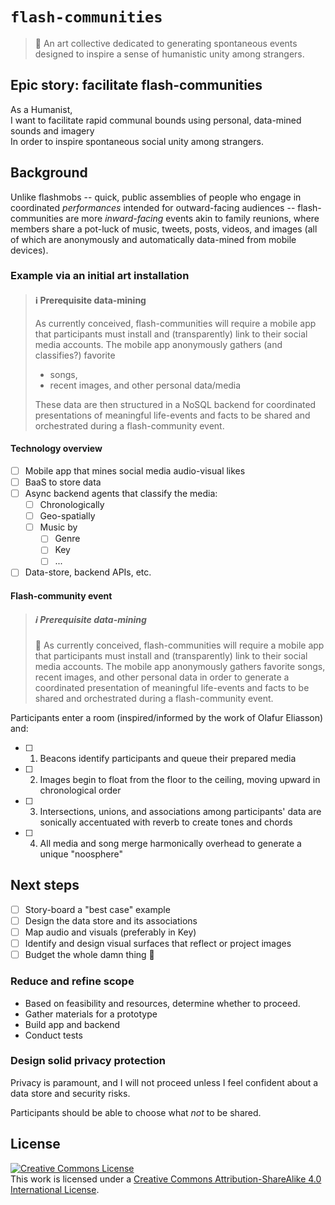 # `flash-communities`
> :children_crossing: An art collective dedicated to generating spontaneous events designed to inspire a sense of humanistic unity among strangers.

## Epic story: facilitate flash-communities

As a Humanist,<br>
I want to facilitate rapid communal bounds using personal, data-mined sounds and imagery<br>
In order to inspire spontaneous social unity among strangers.<br>

## Background

Unlike flashmobs -- quick, public assemblies of people who engage in coordinated _performances_ intended for outward-facing audiences -- flash-communities are more _inward-facing_ events akin to family reunions, where members share a pot-luck of music, tweets, posts, videos, and images (all of which are anonymously and automatically data-mined from mobile devices).

### Example via an initial art installation

> #### :information_source: Prerequisite data-mining
>
> As currently conceived, flash-communities will require a mobile app that participants must install and (transparently) link to their social media accounts. The mobile app anonymously gathers (and classifies?) favorite
> * songs,
> * recent images, and
> other personal data/media
>
> These data are then structured in a NoSQL backend for coordinated presentations of meaningful life-events and facts to be shared and orchestrated during a flash-community event.

#### Technology overview

- [ ] Mobile app that mines social media audio-visual likes
- [ ] BaaS to store data
- [ ] Async backend agents that classify the media:
   - [ ] Chronologically
   - [ ] Geo-spatially
   - [ ] Music by
      - [ ] Genre
      - [ ] Key
      - [ ] ...
- [ ] Data-store, backend APIs, etc.

#### Flash-community event

> ##### :information_source: Prerequisite data-mining
>
> :iphone: As currently conceived, flash-communities will require a mobile app that participants must install and (transparently) link to their social media accounts. The mobile app anonymously gathers favorite songs, recent images, and other personal data in order to generate a coordinated presentation of meaningful life-events and facts to be shared and orchestrated during a flash-community event.

Participants enter a room (inspired/informed by the work of Olafur Eliasson) and:

- [ ] 1. Beacons identify participants and queue their prepared media
- [ ] 2. Images begin to float from the floor to the ceiling, moving upward in chronological order
- [ ] 3. Intersections, unions, and associations among participants' data are sonically accentuated with reverb to create tones and chords
- [ ] 4. All media and song merge harmonically overhead to generate a unique "noosphere"


## Next steps

- [ ] Story-board a "best case" example
- [ ] Design the data store and its associations
- [ ] Map audio and visuals (preferably in Key)
- [ ] Identify and design visual surfaces that reflect or project images
- [ ] Budget the whole damn thing :money_with_wings:

### Reduce and refine scope

- Based on feasibility and resources, determine whether to proceed.
- Gather materials for a prototype
- Build app and backend
- Conduct tests

### Design solid privacy protection

Privacy is paramount, and I will not proceed unless I feel confident about a data store and security risks.

Participants should be able to choose what *not* to be shared.

## License

<a rel="license" href="http://creativecommons.org/licenses/by-sa/4.0/"><img alt="Creative Commons License" style="border-width:0" src="https://i.creativecommons.org/l/by-sa/4.0/88x31.png" /></a><br />This work is licensed under a <a rel="license" href="http://creativecommons.org/licenses/by-sa/4.0/">Creative Commons Attribution-ShareAlike 4.0 International License</a>.
